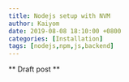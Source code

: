 ```yaml
---
title: Nodejs setup with NVM
author: Kaiyom
date: 2019-08-08 18:10:00 +0800
categories: [Installation]
tags: [nodejs,npm,js,backend]
---
```


** Draft post **

